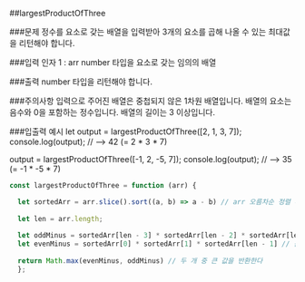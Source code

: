 ##largestProductOfThree

###문제
정수를 요소로 갖는 배열을 입력받아 3개의 요소를 곱해 나올 수 있는 최대값을 리턴해야 합니다.

###입력
인자 1 : arr
number 타입을 요소로 갖는 임의의 배열

###출력
number 타입을 리턴해야 합니다.

###주의사항
입력으로 주어진 배열은 중첩되지 않은 1차원 배열입니다.
배열의 요소는 음수와 0을 포함하는 정수입니다.
배열의 길이는 3 이상입니다.

###입출력 예시
let output = largestProductOfThree([2, 1, 3, 7]);
console.log(output); // --> 42 (= 2 * 3 * 7)

output = largestProductOfThree([-1, 2, -5, 7]);
console.log(output); // --> 35 (= -1 * -5 * 7)

```js
const largestProductOfThree = function (arr) {

  let sortedArr = arr.slice().sort((a, b) => a - b) // arr 오름차순 정렬 후
  
  let len = arr.length;
  
  let oddMinus = sortedArr[len - 3] * sortedArr[len - 2] * sortedArr[len -1] // 음수가 홀수개이면 가장 큰 숫자 3개를 곱한다
  let evenMinus = sortedArr[0] * sortedArr[1] * sortedArr[len - 1] // 음수가 짝수개이면 가장 작은 음수 2개를 곱하고 가장 큰 수를 곱한다
  
  return Math.max(evenMinus, oddMinus) // 두 개 중 큰 값을 반환한다
  };
  ```